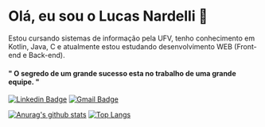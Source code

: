 # Olá, eu sou o Lucas Nardelli  👋
Estou cursando sistemas de informação pela UFV, tenho conhecimento em Kotlin, Java, C e atualmente estou estudando desenvolvimento WEB (Front-end e Back-end).

#### " O segredo de um grande sucesso esta no trabalho de uma grande equipe. "

[![Linkedin Badge](https://img.shields.io/badge/-Linkedin-0e76a8?style=flat-square&logo=Linkedin&logoColor=white&link=https://www.linkedin.com/in/lucasnardelli/)](https://www.linkedin.com/in/lucasnardelli/) [![Gmail Badge](https://img.shields.io/badge/-Gmail-db4a39?style=flat-square&logo=Gmail&logoColor=white&link=mailto:lucasnardellisaar@gmail.com)](mailto:diego.schell.f@gmail.com)

[![Anurag's github stats](https://github-readme-stats.vercel.app/api?username=lucasnardelli)](https://github.com/anuraghazra/github-readme-stats)
[![Top Langs](https://github-readme-stats.vercel.app/api/top-langs/?username=lucasnardelli&layout=compact)](https://github.com/anuraghazra/github-readme-stats)
